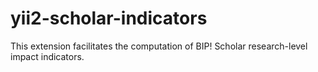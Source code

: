 # yii2-scholar-indicators
This extension facilitates the computation of BIP! Scholar research-level impact indicators.
